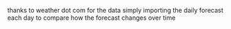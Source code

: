 thanks to weather dot com for the data
simply importing the daily forecast each day to compare how the forecast changes over time

